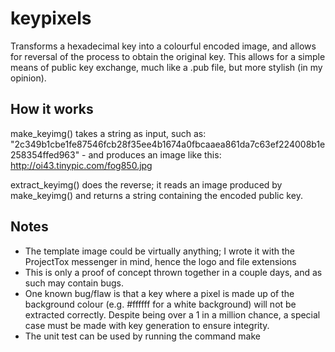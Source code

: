 keypixels
=========

Transforms a hexadecimal key into a colourful encoded image, and allows for reversal of the process to obtain the original key. This allows for a simple means of public key exchange, much like a .pub file, but more stylish (in my opinion).

How it works
------------
make_keyimg() takes a string as input, such as: "2c349b1cbe1fe87546fcb28f35ee4b1674a0fbcaaea861da7c63ef224008b1e258354ffed963" -
and produces an image like this: http://oi43.tinypic.com/fog850.jpg

extract_keyimg() does the reverse; it reads an image produced by make_keyimg() and returns a string containing the encoded public key.

Notes
-----
* The template image could be virtually anything; I wrote it with the ProjectTox messenger in mind, hence the logo and file extensions
* This is only a proof of concept thrown together in a couple days, and as such may contain bugs.
* One known bug/flaw is that a key where a pixel is made up of the background colour (e.g. #ffffff for a white background) will not be extracted correctly. Despite being over a 1 in a million chance, a special case must be made with key generation to ensure integrity.
* The unit test can be used by running the command make
